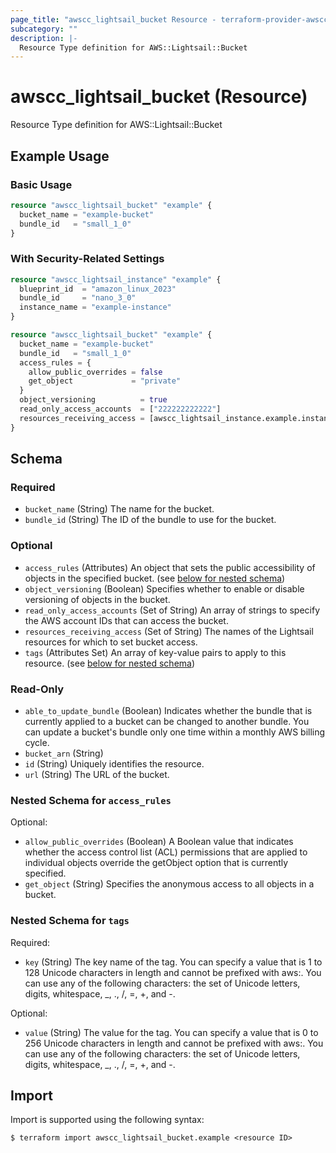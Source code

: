 ```yaml
---
page_title: "awscc_lightsail_bucket Resource - terraform-provider-awscc"
subcategory: ""
description: |-
  Resource Type definition for AWS::Lightsail::Bucket
---
```


# awscc_lightsail_bucket (Resource)

Resource Type definition for AWS::Lightsail::Bucket

## Example Usage

### Basic Usage

```terraform
resource "awscc_lightsail_bucket" "example" {
  bucket_name = "example-bucket"
  bundle_id   = "small_1_0"
}
```

### With Security-Related Settings

```terraform
resource "awscc_lightsail_instance" "example" {
  blueprint_id  = "amazon_linux_2023"
  bundle_id     = "nano_3_0"
  instance_name = "example-instance"
}

resource "awscc_lightsail_bucket" "example" {
  bucket_name = "example-bucket"
  bundle_id   = "small_1_0"
  access_rules = {
    allow_public_overrides = false
    get_object             = "private"
  }
  object_versioning          = true
  read_only_access_accounts  = ["222222222222"]
  resources_receiving_access = [awscc_lightsail_instance.example.instance_name]
}
```

<!-- schema generated by tfplugindocs -->
## Schema

### Required

- `bucket_name` (String) The name for the bucket.
- `bundle_id` (String) The ID of the bundle to use for the bucket.

### Optional

- `access_rules` (Attributes) An object that sets the public accessibility of objects in the specified bucket. (see [below for nested schema](#nestedatt--access_rules))
- `object_versioning` (Boolean) Specifies whether to enable or disable versioning of objects in the bucket.
- `read_only_access_accounts` (Set of String) An array of strings to specify the AWS account IDs that can access the bucket.
- `resources_receiving_access` (Set of String) The names of the Lightsail resources for which to set bucket access.
- `tags` (Attributes Set) An array of key-value pairs to apply to this resource. (see [below for nested schema](#nestedatt--tags))

### Read-Only

- `able_to_update_bundle` (Boolean) Indicates whether the bundle that is currently applied to a bucket can be changed to another bundle. You can update a bucket's bundle only one time within a monthly AWS billing cycle.
- `bucket_arn` (String)
- `id` (String) Uniquely identifies the resource.
- `url` (String) The URL of the bucket.

<a id="nestedatt--access_rules"></a>
### Nested Schema for `access_rules`

Optional:

- `allow_public_overrides` (Boolean) A Boolean value that indicates whether the access control list (ACL) permissions that are applied to individual objects override the getObject option that is currently specified.
- `get_object` (String) Specifies the anonymous access to all objects in a bucket.


<a id="nestedatt--tags"></a>
### Nested Schema for `tags`

Required:

- `key` (String) The key name of the tag. You can specify a value that is 1 to 128 Unicode characters in length and cannot be prefixed with aws:. You can use any of the following characters: the set of Unicode letters, digits, whitespace, _, ., /, =, +, and -.

Optional:

- `value` (String) The value for the tag. You can specify a value that is 0 to 256 Unicode characters in length and cannot be prefixed with aws:. You can use any of the following characters: the set of Unicode letters, digits, whitespace, _, ., /, =, +, and -.

## Import

Import is supported using the following syntax:

```shell
$ terraform import awscc_lightsail_bucket.example <resource ID>
```